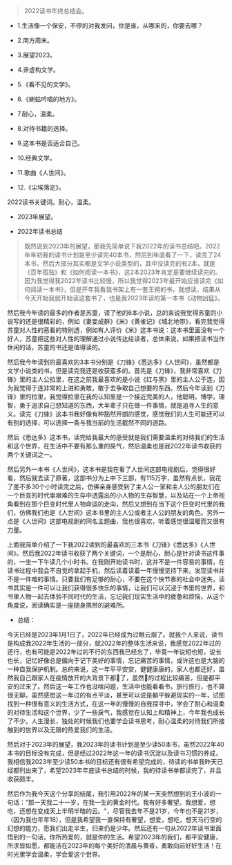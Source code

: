 >2022读书年终总结会。

- 1.生活像一个保安，不停的对我发问，你是谁，从哪来的，你要去哪？

- 2.南方周末。

- 3.展望2023。

- 4.非虚构文学。

- 5.《看不见的文学》。

- 6.《蝲蛄吟唱的地方》。

- 7.耐心，温柔。

- 8.对待书籍的选择。

- 9.这本书是否适合自己。

- 10.经典文学。

- 11.歌曲《人世间》。

- 12.《尘埃落定》。

2022读书关键词。耐心，温柔。

- 2023年展望。

- 2022年读书总结

>既然说到2023年的展望，那我先简单说下我2022年的读书总结吧。2022年年初我的读书计划是至少读完40本书，然后到年底看了一下，读完了24本书，然后大部分其实都是文学小说类型的，其中没读完的有2本，就是《百年孤独》和《如何阅读一本书》，这2本2023年肯定是要继续读完的。因为我觉得我2022年读书比较慢，所以我觉得2023年最开始应该读完《如何阅读一本书》，但是开年我看我书架上有一套王朔的书，就想读，结果从今天开始我就开始读这套书了，也是我2023年读的第一本书《动物凶猛》。

然后我今年读的最多的作者是苏童，读了他的6本小说，总的来说我觉得苏童的小说写的还是很精彩的，例如《妻妾成群》《米》《黄雀记》《城北地带》，看完我觉得苏童对人性的恶看的特别透，例如有人评价《米》这本书说：这本书里面没有一个好人，苏童把这些对人性的理解通过小说传达给读者，总体来说，如果把读书当作休闲的话，苏童的书还是值得读的。

然后我今年读到的最喜欢的3本书分别是《刀锋》《悉达多》《人世间》，虽然都是文学小说类的书，但是读完我还是收获蛮多的。首先是《刀锋》，我非常喜欢《刀锋》里的主人公拉里，在这之前我最喜欢的是小说《红与黑》里的主人公于连，因为我觉得于连非常的上进和勇敢，敢于去争取自己想要的东西。然后今年读到《刀锋》里的拉里，我觉得拉里在我的认知里是一个接近完美的人，他聪明，博学，理智，勇于追求自己想知道的东西，大半辈子只在做一件事情，就是追寻人生的意义。读完《刀锋》这本书我好像有种豁然开朗的感觉，感觉我们的人生可能还可以有别的选择，可以选择一条与我当前的生活截然不同的道路。

然后《悉达多》这本书，读完给我最大的感受就是我们需要温柔的对待我们的生活和这个世界，在生活中不要有那么重的戾气，然后温柔也是我2022年读书收获的两个关键词之一。

然后另外一本书《人世间》，这本书是我在看了人世间这部电视剧后，觉得很好看，然后就去读了原著，这部书分为上中下三部，有115万字，虽然有点长，我花了差不多30个小时读完之后，仿佛亲身感受到了主人公一家和主人公的朋友们在一个巨变的时代里艰难的生存中透露出的小人物的生存智慧，以及站在一个上帝视角看到在那个巨变时代里人物命运的走向，然后又想到在当下这个巨变时代里的我们，仿佛我们也是《人世间》这本书里的主人公或者主人公的朋友的角色。另外一点是《人世间》这部电视剧的同名主题曲，我也很喜欢，听着感觉很温暖而又很有力量。

上面我简单介绍了一下我2022读到的最喜欢的三本书《刀锋》《悉达多》《人世间》。然后我2022年读书收获了两个关键词，一个是耐心，耐心是针对读书这件事的，一坐一下午读几个小时书。在我刚开始读书时，这并不是一件容易的事情，在读书过程中我会不自觉的拿起手机，然后读着读着一年慢慢坚持下来，发现读书并不是一件难的事情。只要我们有足够的耐心，不要在这个快节奏的社会中迷失，读书其实是一件可以让我们获得很多快乐的事情，让我们可以沉浸于书里的世界，和书里人物一起去体验不同时代的生活，忘记我们现实生活中的疲惫和烦恼，从这个角度说，阅读确实是一座随身携带的避难所。

- 总结：

今天已经是2023年1月1日了，2022年已经成为过眼云烟了。就我个人来说，读书是构成我2022年生活的一部分，就2022年的整体生活来说，我感觉2022年过的还行，也有可能是2022年过的不行的东西我已经忘了，毕竟一年说短也短，说长也长，记忆好像总是偏向于记下美好的事情，忘记痛苦的事情，或许这也是大脑的一种自我保护机制。总的来说，这一年平平安安，健健康康的，家人也都还好，虽然我自己跟家人在疫情放开的大背景下都🐏了，虽然🐏的过程比较痛苦，但是都平安的过来了。然后这一年工作也没啥问题，生活中也能看看书，旅行旅行，也不算很无聊。虽然感觉这一年过的有点平淡，甚至可以说是躺平躲避现实的一年，试图找到一种很有意义的生活方式，在这一年的慢慢的自我探寻中，学会了耐心和温柔的对待生活和这个世界，少了一些戾气，我感觉在认知上和精神上，今年我也成长了不少。人生漫长，独处的时候我们也要学会读书思考，耐心温柔的对待我们所接触到的世界以及无限的热爱我们的生活。

然后对于2023年的展望，我2023年的读书计划是至少读50本书，虽然2022年40本书的目标没有完成，但是经过2022年这一年的读书沉淀以及读书习惯的养成，我相信我2023年至少读50本书的目标还有很有希望完成的，待读的书单我昨天已经都列出来了，希望2023年年底读书总结的时候，我的待读书单都读完了，并且收获颇丰。

然后作为我今天这个分享的结尾，我引用2022年的某一天突然想到的王小波的一句话："那一天我二十一岁，在我一生的黄金时代。我有好多奢望。我想爱，想吃，还想在变成天上半明半暗的云。"，尽管我去年不是21岁，今年也不是21岁，（因为我也年年18），但是我希望我一直保持有奢望，想爱，想吃，想天马行空的幻想的能力，愿我们出走半生，归来仍是少年。然后还有一句从2022年读书里面悟到的一句话，你所热爱的，就是你的生活。希望2023年的我们，都平安健康，所求皆如愿，都能活在2023年的每个美好的清晨与黄昏，勇敢向前好好生活！在时光里学会温柔，学会爱这个世界。
